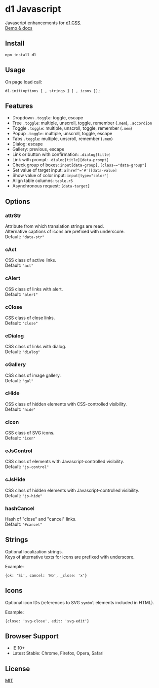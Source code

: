 # d1 Javascript

Javascript enhancements for [d1 CSS](https://github.com/vvvkor/d1).  
[Demo & docs](https://vvvkor.github.io/d1/#js)

## Install

```
npm install d1
```

## Usage

On page load call:
```
d1.init(options [ , strings ] [ , icons ]);
```

## Features

* Dropdown ``.toggle``: toggle, escape
* Tree ``.toggle``: multiple, unscroll, toggle, remember (``.mem``), ``.accordion``
* Toggle ``.toggle``: multiple, unscroll, toggle, remember (``.mem``)
* Popup ``.toggle``: multiple, unscroll, toggle, escape
* Tabs ``.toggle``: multiple, unscroll, remember (``.mem``)
* Dialog: escape
* Gallery: previous, escape
* Link or button with confirmation: ``.dialog[title]``
* Link with prompt: ``.dialog[title][data-prompt]``
* Check group of boxes: ``input[data-group]``, ``[class~="data-group"]``
* Set value of target input: ``a[href^='#'][data-value]``
* Show value of color input: ``input[type="color"]``
* Align table columns: ``table.r5``
* Asynchronous request: ``[data-target]``


## Options

### attrStr

Attribute from which translation strings are read.  
Alternative captions of icons are prefixed with underscore.  
Default: ``"data-str"``

### cAct

CSS class of active links.  
Default: ``"act"``

### cAlert

CSS class of links with alert.  
Default: ``"alert"``

### cClose

CSS class of close links.  
Default: ``"close"``

### cDialog

CSS class of links with dialog.  
Default: ``"dialog"``

### cGallery

CSS class of image gallery.  
Default: ``"gal"``

### cHide

CSS class of hidden elements with CSS-controlled visibility.  
Default: ``"hide"``

### cIcon

CSS class of SVG icons.  
Default: ``"icon"``

### cJsControl

CSS class of elements with Javascript-controlled visibility.  
Default: ``"js-control"``

### cJsHide

CSS class of hidden elements with Javascript-controlled visibility.  
Default: ``"js-hide"``

### hashCancel

Hash of "close" and "cancel" links.  
Default: ``"#cancel"``


## Strings

Optional localization strings.  
Keys of alternative texts for icons are prefixed with underscore.

Example:
```
{ok: 'Si', cancel: 'No', _close: 'x'}
```

## Icons

Optional icon IDs (references to SVG ``symbol`` elements included in HTML).

Example:
```
{close: 'svg-close', edit: 'svg-edit'}
```

## Browser Support

* IE 10+
* Latest Stable: Chrome, Firefox, Opera, Safari

## License

[MIT](./LICENSE)